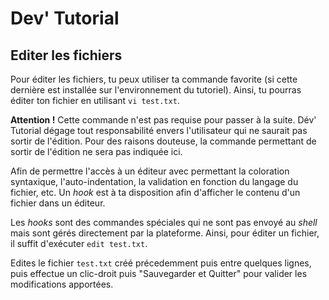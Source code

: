 # Dev' Tutorial

## Editer les fichiers

Pour éditer les fichiers, tu peux utiliser ta commande favorite (si cette dernière est installée sur l'environnement du tutoriel).
Ainsi, tu pourras éditer ton fichier en utilisant `vi test.txt`.

**Attention !** Cette commande n'est pas requise pour passer à la suite.
Dév' Tutorial dégage tout responsabilité envers l'utilisateur qui ne saurait pas sortir de l'édition.
Pour des raisons douteuse, la commande permettant de sortir de l'édition ne sera pas indiquée ici.

Afin de permettre l'accès à un éditeur avec permettant la coloration syntaxique, l'auto-indentation, la validation en fonction du langage du fichier, etc. Un *hook* est à ta disposition afin d'afficher le contenu d'un fichier dans un éditeur.

Les *hooks* sont des commandes spéciales qui ne sont pas envoyé au *shell* mais sont gérés directement par la plateforme.
Ainsi, pour éditer un fichier, il suffit d'exécuter `edit test.txt`.

Edites le fichier `test.txt` créé précedemment puis entre quelques lignes, puis effectue un clic-droit puis "Sauvegarder et Quitter" pour valider les modifications apportées.

